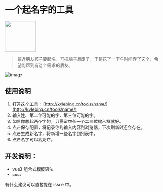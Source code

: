# 一个起名字的工具


<img src="https://user-images.githubusercontent.com/12215982/206998042-a884306e-aea9-4782-89b6-ca4bb001cc5d.png" width="100px"/>

> 最近朋友孩子要起名，可把脑子想废了，于是花了一下午时间弄了这个，希望能帮到有这个需求的朋友。



![image](https://user-images.githubusercontent.com/12215982/207029879-84755798-0449-4159-9e1b-7694e618f9df.png)

## 使用说明
1. 打开这个工具： [http://kylebing.cn/tools/name/](http://kylebing.cn/tools/name/)
2. 输入姓、第二位可能的字、第三位可能的字。
3. 如果你想起两个字的，只需留空任一个二三位输入框就好。
4. 点击<kbd>保存配置</kbd>，将记录你的输入内容到浏览器，下次刷新时还会存在。
5. 点击<kbd>生成新名字</kbd>，将新增一些名字到列表中。
6. 点击名字可以高亮它。





## 开发说明：
- vue3 组合式模板语法
- scss


有什么建议可以直接提在 issue 中。




